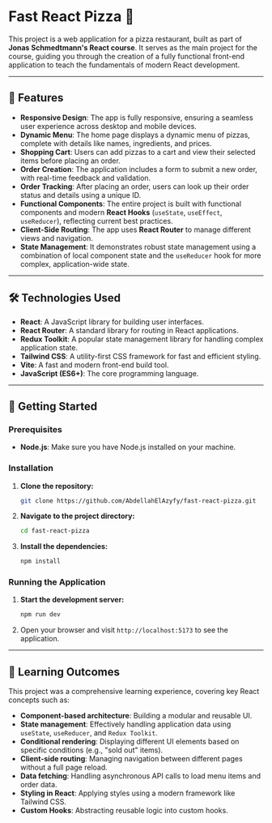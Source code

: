 # Fast React Pizza 🍕

This project is a web application for a pizza restaurant, built as part of **Jonas Schmedtmann's React course**. It serves as the main project for the course, guiding you through the creation of a fully functional front-end application to teach the fundamentals of modern React development.

---

## 🚀 **Features**

- **Responsive Design**: The app is fully responsive, ensuring a seamless user experience across desktop and mobile devices.
- **Dynamic Menu**: The home page displays a dynamic menu of pizzas, complete with details like names, ingredients, and prices.
- **Shopping Cart**: Users can add pizzas to a cart and view their selected items before placing an order.
- **Order Creation**: The application includes a form to submit a new order, with real-time feedback and validation.
- **Order Tracking**: After placing an order, users can look up their order status and details using a unique ID.
- **Functional Components**: The entire project is built with functional components and modern **React Hooks** (`useState`, `useEffect`, `useReducer`), reflecting current best practices.
- **Client-Side Routing**: The app uses **React Router** to manage different views and navigation.
- **State Management**: It demonstrates robust state management using a combination of local component state and the `useReducer` hook for more complex, application-wide state.

---

## 🛠️ **Technologies Used**

- **React**: A JavaScript library for building user interfaces.
- **React Router**: A standard library for routing in React applications.
- **Redux Toolkit**: A popular state management library for handling complex application state.
- **Tailwind CSS**: A utility-first CSS framework for fast and efficient styling.
- **Vite**: A fast and modern front-end build tool.
- **JavaScript (ES6+)**: The core programming language.

---

## 🏃 **Getting Started**

### **Prerequisites**

- **Node.js**: Make sure you have Node.js installed on your machine.

### **Installation**

1.  **Clone the repository:**
    ```bash
    git clone https://github.com/AbdellahElAzyfy/fast-react-pizza.git
    ```
2.  **Navigate to the project directory:**
    ```bash
    cd fast-react-pizza
    ```
3.  **Install the dependencies:**
    ```bash
    npm install
    ```

### **Running the Application**

1.  **Start the development server:**
    ```bash
    npm run dev
    ```
2.  Open your browser and visit `http://localhost:5173` to see the application.

---

## 📖 **Learning Outcomes**

This project was a comprehensive learning experience, covering key React concepts such as:

- **Component-based architecture**: Building a modular and reusable UI.
- **State management**: Effectively handling application data using `useState`, `useReducer`, and `Redux Toolkit`.
- **Conditional rendering**: Displaying different UI elements based on specific conditions (e.g., "sold out" items).
- **Client-side routing**: Managing navigation between different pages without a full page reload.
- **Data fetching**: Handling asynchronous API calls to load menu items and order data.
- **Styling in React**: Applying styles using a modern framework like Tailwind CSS.
- **Custom Hooks**: Abstracting reusable logic into custom hooks.
